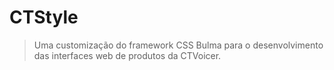 # CTStyle

> Uma customização do framework CSS Bulma para o desenvolvimento das interfaces web de produtos da CTVoicer.
